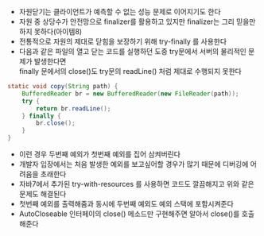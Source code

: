 * 자원닫기는 클라이언트가 예측할 수 없는 성능 문제로 이어지기도 한다
* 자원 중 상당수가 안전망으로 finalizer를 활용하고 있지만 finalizer는 그리 믿을만 하지 못하다(아이템8)
* 전통적으로 자원의 제대로 닫힘을 보장하기 위해 try-finally 를 사용한다
* 다음과 같은 파일의 열고 닫는 코드를 실행하던 도중 try문에서 서버의 물리적인 문제가 발생한다면<br>
finally 문에서의 close()도 try문의 readLine() 처럼 제대로 수행되지 못한다

```java
static void copy(String path) {
    BufferedReader br = new BufferedReader(new FileReader(path));
    try {
        return br.readLine();
    } finally {
        br.close();
    }
}
```

* 이런 경우 두번째 예외가 첫번째 예외를 집어 삼켜버린다
* 개발자 입장에서는 처음 발생한 예외를 보고싶어할 경우가 많기 때문에 디버깅에 어려움을 초래한다
* 자바7에서 추가된 try-with-resources 를 사용하면 코드도 깔끔해지고 위와 같은 문제도 해결된다
* 첫번째 예외를 출력해줌과 동시에 두번째 예외도 예외 스택에 포함시켜준다
* AutoCloseable 인터페이의 close() 메소드만 구현해주면 알아서 close()를 호출해준다